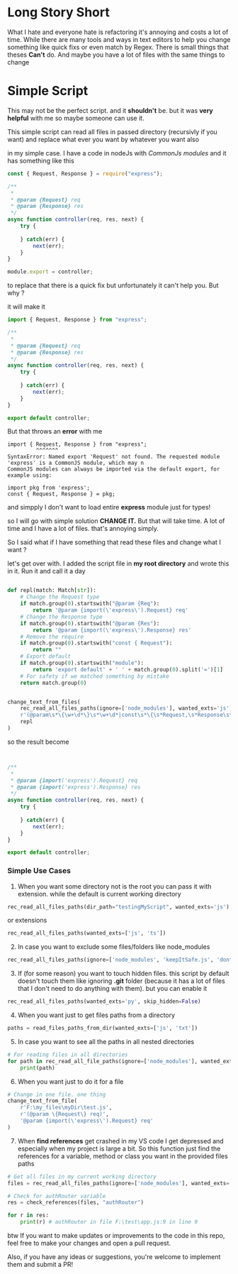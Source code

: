 # Long Story Short
What I hate and everyone hate is refactoring it's annoying and costs a lot of time. While there are many tools and ways in text editors to help you change something like quick fixs or even match by Regex. There is small things that theses **Can't** do. And maybe you have a lot of files with the same things to change

# Simple Script
This may not be the perfect script. and it **shouldn't** be. but it was **very helpful** with me so maybe someone can use it.

This simple script can read all files in passed directory (recursivly if you want) and replace what ever you want by whatever you want also

in my simple case. I have a code in nodeJs with *CommonJs modules* and it has something like this

```js
const { Request, Response } = require("express");

/**
 *
 * @param {Request} req
 * @param {Response} res
 */
async function controller(req, res, next) {
    try {
        
    } catch(err) {
        next(err);
    }
}

module.export = controller;
```

to replace that there is a quick fix but unfortunately it can't help you. But why ?

it will make it

```js
import { Request, Response } from "express";

/**
 *
 * @param {Request} req
 * @param {Response} res
 */
async function controller(req, res, next) {
    try {
        
    } catch(err) {
        next(err);
    }
}

export default controller;
```

But that throws an **error** with me

```
import { Request, Response } from "express";
         ^^^^^^^
SyntaxError: Named export 'Request' not found. The requested module 'express' is a CommonJS module, which may n
CommonJS modules can always be imported via the default export, for example using:

import pkg from 'express';
const { Request, Response } = pkg;

```

and simpply I don't want to load entire **express** module just for types!

so I will go with simple solution **CHANGE IT.** But that will take time. A lot of time and I have a lot of files. that's annoying simply.

So I said what if I have something that read these files and change what I want ?

let's get over with. I added the script file in **my root directory**
and wrote this in it. Run it and call it a day

```py

def repl(match: Match[str]):
    # Change the Request type
    if match.group(0).startswith("@param {Req"):
        return '@param {import(\'express\').Request} req'
    # Change the Response type
    if match.group(0).startswith("@param {Res"):
        return '@param {import(\'express\').Response} res'
    # Remove the require
    if match.group(0).startswith("const { Request"):
        return ""
    # Export default
    if match.group(0).startswith("module"):
        return 'export default' + ' ' + match.group(0).split('=')[1]
    # For safety if we matched something by mistake
    return match.group(0)


change_text_from_files(
    rec_read_all_files_paths(ignore=['node_modules'], wanted_exts='js'),
    r'(@param\s*\{\w+\d*\}\s*\w+\d*|const\s*\{\s*Request,\s*Response\s*\}\s*=\s*require\("express"\);\n|module\.export\s*=\s*\w+\d*)',
    repl
)


```
so the result become

```js


/**
 *
 * @param {import('express').Request} req
 * @param {import('express').Response} res
 */
async function controller(req, res, next) {
    try {
        
    } catch(err) {
        next(err);
    }
}

export default controller;
```

### Simple Use Cases

1. When you want some directory not is the root you can pass it with extension. while the default is current working directory

```py
rec_read_all_files_paths(dir_path="testingMyScript", wanted_exts='js')
```

or extensions

```py
rec_read_all_files_paths(wanted_exts=['js', 'ts'])
```

2. In case you want to exclude some files/folders like node_modules

```py
rec_read_all_files_paths(ignore=['node_modules', 'keepItSafe.js', 'dontTouchIt.ts'], wanted_exts=['js', 'ts'])
```

3. If (for some reason) you want to touch hidden files. this script by default doesn't touch them like ignoring **.git** folder (because it has a lot of files that I don't need to do anything with them). but you can enable it

```py
rec_read_all_files_paths(wanted_exts='py', skip_hidden=False)
```

4. When you want just to get files paths from a directory

```py
paths = read_files_paths_from_dir(wanted_exts=['js', 'txt'])
```

5. In case you want to see all the paths in all nested directories

```py
# For reading files in all directories
for path in rec_read_all_file_paths(ignore=['node_modules'], wanted_exts=['js', 'txt']):
    print(path)
```

6. When you want just to do it for a file

```py
# Change in one file. one thing
change_text_from_file(
    r'F:\my_files\myDir\test.js',
    r'(@param \{Request\} req)',
    '@param {import(\'express\').Request} req'
)
```

7. When **find references** get crashed in my VS code I get depressed and especially when my project is large a bit. So this function just find the references for a variable, method or class you want in the provided files paths
```py
# Get all files in my current working directory
files = rec_read_all_files_paths(ignore=['node_modules'], wanted_exts='js')

# Check for authRouter variable
res = check_references(files, "authRouter")

for r in res:
    print(r) # authRouter in file F:\test\app.js:9 in line 9
```

btw If you want to make updates or improvements to the code in this repo, feel free to make your changes and open a pull request.

Also, if you have any ideas or suggestions, you're welcome to implement them and submit a PR!
